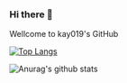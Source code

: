 ### Hi there 👋
Wellcome to kay019's GitHub

[![Top Langs](https://github-readme-stats.vercel.app/api/top-langs/?username=kay019&show_icons=true&theme=radical&count_private=true)](https://github.com/anuraghazra/github-readme-stats)

![Anurag's github stats](https://github-readme-stats.vercel.app/api?username=kay019&show_icons=true&theme=radical&count_private=true)

<!-- [![willianrod's wakatime stats](https://github-readme-stats.vercel.app/api/wakatime?username=kay019&show_icons=true&theme=radical&count_private=true)](https://github.com/anuraghazra/github-readme-stats) -->




<!--
**kay019/kay019** is a ✨ _special_ ✨ repository because its `README.md` (this file) appears on your GitHub profile.

Here are some ideas to get you started:

- 🔭 I’m currently working on ...
- 🌱 I’m currently learning ...
- 👯 I’m looking to collaborate on ...
- 🤔 I’m looking for help with ...
- 💬 Ask me about ...
- 📫 How to reach me: ...
- 😄 Pronouns: ...
- ⚡ Fun fact: ...
My Notion
-->


